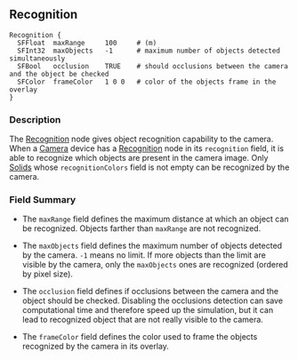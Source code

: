 ## Recognition

```
Recognition {
  SFFloat  maxRange     100     # (m)
  SFInt32  maxObjects   -1      # maximum number of objects detected simultaneously
  SFBool   occlusion    TRUE    # should occlusions between the camera and the object be checked
  SFColor  frameColor   1 0 0   # color of the objects frame in the overlay
}
```

### Description

The [Recognition](#recognition) node gives object recognition capability to the camera.
When a [Camera](camera.md) device has a [Recognition](#recognition) node in its `recognition` field, it is able to recognize which objects are present in the camera image. Only [Solids](solid.md) whose `recognitionColors` field is not empty can be recognized by the camera.

### Field Summary

- The `maxRange` field defines the maximum distance at which an object can be recognized. Objects farther than `maxRange` are not recognized.

- The `maxObjects` field defines the maximum number of objects detected by the camera. `-1` means no limit. If more objects than the limit are visible by the camera, only the `maxObjects` ones are recognized (ordered by pixel size).

- The `occlusion` field defines if occlusions between the camera and the object should be checked. Disabling the occlusions detection can save computational time and therefore speed up the simulation, but it can lead to recognized object that are not really visible to the camera.

- The `frameColor` field defines the color used to frame the objects recognized by the camera in its overlay.
